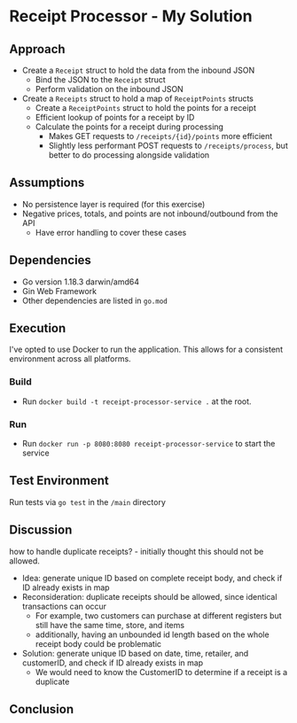 # Receipt Processor - My Solution

## Approach

- Create a `Receipt` struct to hold the data from the inbound JSON
  - Bind the JSON to the `Receipt` struct
  - Perform validation on the inbound JSON
- Create a `Receipts` struct to hold a map of `ReceiptPoints` structs
  - Create a `ReceiptPoints` struct to hold the points for a receipt
  - Efficient lookup of points for a receipt by ID
  - Calculate the points for a receipt during processing
    - Makes GET requests to `/receipts/{id}/points` more efficient
    - Slightly less performant POST requests to `/receipts/process`, but better to do processing alongside validation


## Assumptions

- No persistence layer is required (for this exercise)
- Negative prices, totals, and points are not inbound/outbound from the API
  - Have error handling to cover these cases

## Dependencies

- Go version 1.18.3 darwin/amd64
- Gin Web Framework
- Other dependencies are listed in `go.mod`

## Execution

I've opted to use Docker to run the application. This allows for a consistent environment across all platforms.

### Build

- Run `docker build -t receipt-processor-service .` at the root.

### Run

- Run `docker run -p 8080:8080 receipt-processor-service` to start the service

## Test Environment

Run tests via `go test` in the `/main` directory

## Discussion

how to handle duplicate receipts? - initially thought this should not be allowed.

- Idea: generate unique ID based on complete receipt body, and check if ID already exists in map
- Reconsideration: duplicate receipts should be allowed, since identical transactions can occur
  - For example, two customers can purchase at different registers but still have the same time, store, and items
  - additionally, having an unbounded id length based on the whole receipt body could be problematic
- Solution: generate unique ID based on date, time, retailer, and customerID, and check if ID already exists in map
  - We would need to know the CustomerID to determine if a receipt is a duplicate

## Conclusion
